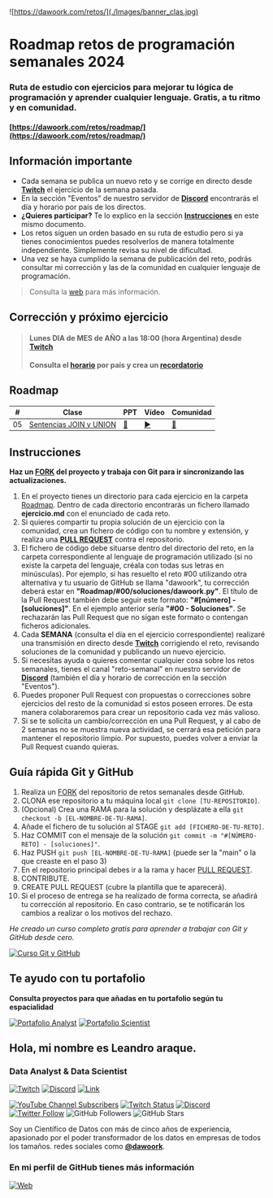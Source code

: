 ![https://dawoork.com/retos/](./Images/banner_clas.jpg)

# Roadmap retos de programación semanales 2024


### Ruta de estudio con ejercicios para mejorar tu lógica de programación y aprender cualquier lenguaje. Gratis, a tu ritmo y en comunidad.

#### [https://dawoork.com/retos/roadmap/](https://dawoork.com/retos/roadmap/)

## Información importante

* Cada semana se publica un nuevo reto y se corrige en directo desde **[Twitch](https://twitch.tv/dawoork)** el ejercicio de la semana pasada.
* En la sección "Eventos" de nuestro servidor de **[Discord](https://dawoork.com/discord)** encontrarás el día y horario por país de los directos.
* **¿Quieres participar?** Te lo explico en la sección **[Instrucciones](https://github.com/dawoork/roadmap-retos-datos#instrucciones)** en este mismo documento.
* Los retos siguen un orden basado en su ruta de estudio pero si ya tienes conocimientos puedes resolverlos de manera totalmente independiente. Simplemente revisa su nivel de dificultad.
* Una vez se haya cumplido la semana de publicación del reto, podrás consultar mi corrección y las de la comunidad en cualquier lenguaje de programación.

> Consulta la [web](https://dawoork.com/retos/roadmap) para más información.

## Corrección y próximo ejercicio

> #### Lunes DIA de MES de AÑO a las 18:00 (hora Argentina) desde **[Twitch](https://twitch.tv/dawoork)**
> #### Consulta el **[horario](https://discord.gg/8ke6EqSt?event=1227006064784969818)** por país y crea un **[recordatorio](https://discord.gg/8ke6EqSt?event=1227006064784969818)**

## Roadmap

| # | Clase | PPT | Vídeo | Comunidad |
|---|-----------|------------|-------|-----------|
|05|[Sentencias JOIN y UNION](./Clases/tree/main/5.%20Lenguaje%20%20SQL%2C%20Sentencias%20JOIN%20y%20UNION)|[📝](https://docs.google.com/presentation/d/1M0XDwBkn6ONKCbzTONet7eND-N3XJr4p/edit?usp=drive_link&ouid=114807045256561798882&rtpof=true&sd=true)|[▶️](https://youtu.be/gEIBJ7rmLa0)|[👥](./Roadmap/00%20-%20SINTAXIS,%20VARIABLES,%20TIPOS%20DE%20DATOS%20Y%20HOLA%20MUNDO/)


## Instrucciones

**Haz un [FORK](https://github.com/dawoork/roadmap-retos-datos/fork) del proyecto y trabaja con Git para ir sincronizando las actualizaciones.**

1. En el proyecto tienes un directorio para cada ejercicio en la carpeta [Roadmap](./Roadmap). Dentro de cada directorio encontrarás un fichero llamado **ejercicio.md** con el enunciado de cada reto.
2. Si quieres compartir tu propia solución de un ejercicio con la comunidad, crea un fichero de código con tu nombre y extensión, y realiza una [**PULL REQUEST**](https://docs.github.com/es/pull-requests/collaborating-with-pull-requests/proposing-changes-to-your-work-with-pull-requests/creating-a-pull-request) contra el repositorio.
3. El fichero de código debe situarse dentro del directorio del reto, en la carpeta correspondiente al lenguaje de programación utilizado (si no existe la carpeta del lenguaje, créala con todas sus letras en minúsculas). Por ejemplo, si has resuelto el reto #00 utilizando otra alternativa y tu usuario de GitHub se llama "dawoork", tu corrección deberá estar en **"Roadmap/#00/soluciones/dawoork.py"**. El título de la Pull Request también debe seguir este formato: **"#[número] - [soluciones]"**. En el ejemplo anterior sería **"#00 - Soluciones"**. Se rechazarán las Pull Request que no sigan este formato o contengan ficheros adicionales.
4. Cada **SEMANA** (consulta el día en el ejercicio correspondiente) realizaré una transmisión en directo desde **[Twitch](https://twitch.tv/dawoork)** corrigiendo el reto, revisando soluciones de la comunidad y publicando un nuevo ejercicio.
5. Si necesitas ayuda o quieres comentar cualquier cosa sobre los retos semanales, tienes el canal "reto-semanal” en nuestro servidor de **[Discord](https://dawoork.com/discord)** (también el día y horario de corrección en la sección "Eventos").
6. Puedes proponer Pull Request con propuestas o correcciones sobre ejercicios del resto de la comunidad si estos poseen errores. De esta manera colaboraremos para crear un repositorio cada vez más valioso.
7. Si se te solicita un cambio/corrección en una Pull Request, y al cabo de 2 semanas no se muestra nueva actividad, se cerrará esa petición para mantener el repositorio limpio. Por supuesto, puedes volver a enviar la Pull Request cuando quieras.


## Guía rápida Git y GitHub

1. Realiza un [FORK](https://github.com/dawoork/roadmap-retos-datos/fork) del repositorio de retos semanales desde GitHub.
2. CLONA ese repositorio a tu máquina local `git clone [TU-REPOSITORIO]`.
3. (Opcional) Crea una RAMA para la solución y desplázate a ella `git checkout -b [EL-NOMBRE-DE-TU-RAMA]`.
4. Añade el fichero de tu solución al STAGE `git add [FICHERO-DE-TU-RETO]`.
5. Haz COMMIT con el mensaje de la solución `git commit -m "#[NÚMERO-RETO] - [soluciones]"`.
6. Haz PUSH `git push [EL-NOMBRE-DE-TU-RAMA]` (puede ser la "main" o la que creaste en el paso 3)
7. En el repositorio principal debes ir a la rama y hacer [PULL REQUEST](https://docs.github.com/es/pull-requests/collaborating-with-pull-requests/proposing-changes-to-your-work-with-pull-requests/creating-a-pull-request).
8. CONTRIBUTE.
9. CREATE PULL REQUEST (cubre la plantilla que te aparecerá).
10. Si el proceso de entrega se ha realizado de forma correcta, se añadirá tu corrección al repositorio. En caso contrario, se te notificarán los cambios a realizar o los motivos del rechazo.

*He creado un curso completo gratis para aprender a trabajar con Git y GitHub desde cero.*

[![Curso Git y GitHub](https://img.shields.io/github/stars/dawoork/git-hello?label=Curso%20Git%20GitHub&style=social)](https://github.com/dawoork/git-hello)

## Te ayudo con tu portafolio 

**Consulta proyectos para que añadas en tu portafolio según tu espacialidad** 

[![Portafolio Analyst](https://img.shields.io/github/stars/dawoork/portafolio-analyst?label=Portafolio%20Analyst&style=social)](https://github.com/dawoork/portafolio-analyst) [![Portafolio Scientist](https://img.shields.io/github/stars/dawoork/portafolio-scientist?label=Portafolio%20scientist&style=social)](https://github.com/dawoork/portafolio-scientist) 

## Hola, mi nombre es Leandro araque.

### Data Analyst & Data Scientist

[![Twitch](https://img.shields.io/badge/Twitch-Retos_en_directo-9146FF?style=for-the-badge&logo=twitch&logoColor=white&labelColor=101010)](https://twitch.tv/dawoork)
[![Discord](https://img.shields.io/badge/Discord-Chat_comunidad-5865F2?style=for-the-badge&logo=discord&logoColor=white&labelColor=101010)](https://dawoork.com/discord)
[![Link](https://img.shields.io/badge/Links_de_interés-dawoork.com-39E09B?style=for-the-badge&logo=Linktree&logoColor=white&labelColor=101010)](https://dawoork.com)

[![YouTube Channel Subscribers](https://img.shields.io/youtube/channel/subscribers/UC7dVf0zms6w51iVWgRHuttQ?style=social)](https://www.youtube.com/@Dawoork?sub_confirmation=1)
[![Twitch Status](https://img.shields.io/twitch/status/dawoork?style=social)](https://twitch.com/dawoork)
[![Discord](https://img.shields.io/discord/1175063228993253456?style=social&label=Discord&logo=discord)](https://dawoork.com/discord)
[![Twitter Follow](https://img.shields.io/twitter/follow/lean_dawoork?style=social)](https://twitter.com/lean_dawoork)
![GitHub Followers](https://img.shields.io/github/followers/dawoork?style=social)
![GitHub Stars](https://img.shields.io/github/stars/dawoork?style=social)

Soy un Científico de Datos con más de cinco años de experiencia, apasionado por el poder transformador de los datos en empresas de todos los tamaños. redes sociales como **[@dawoork](https://dawoork.com)**.

### En mi perfil de GitHub tienes más información

[![Web](https://img.shields.io/badge/GitHub-Dawoork-14a1f0?style=for-the-badge&logo=github&logoColor=white&labelColor=101010)](https://github.com/dawoork)
